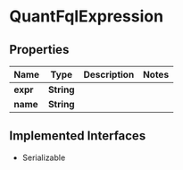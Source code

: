 

# QuantFqlExpression


## Properties

Name | Type | Description | Notes
------------ | ------------- | ------------- | -------------
**expr** | **String** |  | 
**name** | **String** |  | 


## Implemented Interfaces

* Serializable


